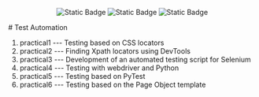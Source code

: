 <p align="center">
  
  <img alt="Static Badge" src="https://img.shields.io/badge/Selenium-2024?style=plastic&logo=Selenium&labelColor=black&color=%2343B02A">
  <img alt="Static Badge" src="https://img.shields.io/badge/Postman-2024?style=plastic&logo=Postman&labelColor=black&color=%23FF6C37">
  <img alt="Static Badge" src="https://img.shields.io/badge/PyTest-2024?style=plastic&logo=PyTest&labelColor=black&color=%230A9EDC">
</p>  
# Test Automation

1. practical1 --- Testing based on CSS locators
2. practical2 --- Finding Xpath locators using DevTools
3. practical3 --- Development of an automated testing script for Selenium
4. practical4 --- Testing with webdriver and Python
5. practical5 --- Testing based on PyTest
6. practical6 --- Testing based on the Page Object template
